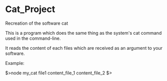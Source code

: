 # Cat_Project

Recreation of the software cat

This is a program which does the same thing as the system's cat command used in the command-line. 

It reads the content of each files which are received as an argument to your software.

Example:

$>node my_cat file1
content_file_1
content_file_2
$>

